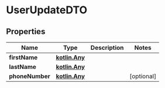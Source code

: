 # UserUpdateDTO

## Properties
Name | Type | Description | Notes
------------ | ------------- | ------------- | -------------
**firstName** | [**kotlin.Any**](.md) |  | 
**lastName** | [**kotlin.Any**](.md) |  | 
**phoneNumber** | [**kotlin.Any**](.md) |  |  [optional]
